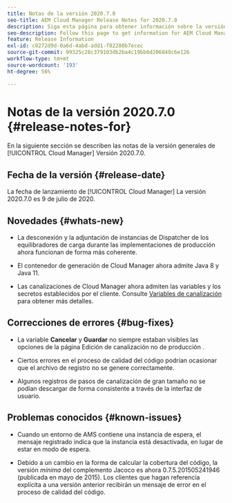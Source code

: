 ```yaml
---
title: Notas de la versión 2020.7.0
seo-title: AEM Cloud Manager Release Notes for 2020.7.0
description: Siga esta página para obtener información sobre la versión 2020.7.0 de Cloud Manager.
seo-description: Follow this page to get information for AEM Cloud Manager Release 2020.7.0
feature: Release Information
exl-id: c0272d9d-0a6d-4abd-add1-f82280b7ecec
source-git-commit: 99325c28c379103db2ba4c19bb6d206849c6e126
workflow-type: tm+mt
source-wordcount: '193'
ht-degree: 56%

---
```


# Notas de la versión 2020.7.0 {#release-notes-for}

En la siguiente sección se describen las notas de la versión generales de [!UICONTROL Cloud Manager] Versión 2020.7.0.

## Fecha de la versión {#release-date}

La fecha de lanzamiento de [!UICONTROL Cloud Manager] La versión 2020.7.0 es 9 de julio de 2020.

## Novedades {#whats-new}

* La desconexión y la adjuntación de instancias de Dispatcher de los equilibradores de carga durante las implementaciones de producción ahora funcionan de forma más coherente.

* El contenedor de generación de Cloud Manager ahora admite Java 8 y Java 11.

* Las canalizaciones de Cloud Manager ahora admiten las variables y los secretos establecidos por el cliente. Consulte [Variables de canalización](/help/getting-started/build-environment.md#pipeline-variables) para obtener más detalles.

## Correcciones de errores {#bug-fixes}

* La variable **Cancelar** y **Guardar** no siempre estaban visibles las opciones de la página Edición de canalización no de producción .

* Ciertos errores en el proceso de calidad del código podrían ocasionar que el archivo de registro no se genere correctamente.

* Algunos registros de pasos de canalización de gran tamaño no se podían descargar de forma consistente a través de la interfaz de usuario.

## Problemas conocidos {#known-issues}

* Cuando un entorno de AMS contiene una instancia de espera, el mensaje registrado indica que la instancia está desactivada, en lugar de estar en modo de espera.

* Debido a un cambio en la forma de calcular la cobertura del código, la versión _mínima_ del complemento Jacoco es ahora 0.7.5.201505241946 (publicada en mayo de 2015). Los clientes que hagan referencia explícita a una versión anterior recibirán un mensaje de error en el proceso de calidad del código.
